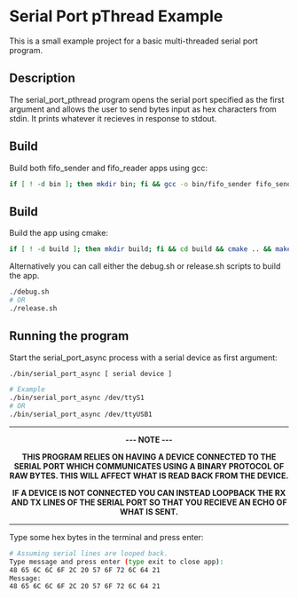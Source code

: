 # Serial Port pThread Example

This is a small example project for a basic multi-threaded serial port program.

## Description

The serial_port_pthread program opens the serial port specified as the first argument and allows the user to send bytes input as hex characters from stdin. It prints whatever it recieves in response to stdout.

## Build

Build both fifo_sender and fifo_reader apps using gcc:

```bash
if [ ! -d bin ]; then mkdir bin; fi && gcc -o bin/fifo_sender fifo_sender.c -pthread && gcc -o bin/fifo_reader fifo_reader.c -pthread
```

## Build

Build the app using cmake:

```bash
if [ ! -d build ]; then mkdir build; fi && cd build && cmake .. && make && cd ..
```

Alternatively you can call either the debug.sh or release.sh scripts to build the app.

```bash
./debug.sh
# OR
./release.sh
```

## Running the program

Start the serial_port_async process with a serial device as first argument:

```bash
./bin/serial_port_async [ serial device ]

# Example
./bin/serial_port_async /dev/ttyS1
# OR
./bin/serial_port_async /dev/ttyUSB1
```

<div align="center">

---

**--- NOTE ---**

**THIS PROGRAM RELIES ON HAVING A DEVICE CONNECTED TO THE SERIAL PORT WHICH COMMUNICATES USING A BINARY PROTOCOL OF RAW BYTES. THIS WILL AFFECT WHAT IS READ BACK FROM THE DEVICE.**

**IF A DEVICE IS NOT CONNECTED YOU CAN INSTEAD LOOPBACK THE RX AND TX LINES OF THE SERIAL PORT SO THAT YOU RECIEVE AN ECHO OF WHAT IS SENT.**

---

</div>

Type some hex bytes in the terminal and press enter:

```bash
# Assuming serial lines are looped back.
Type message and press enter (type exit to close app):
48 65 6C 6C 6F 2C 20 57 6F 72 6C 64 21
Message:
48 65 6C 6C 6F 2C 20 57 6F 72 6C 64 21
```

